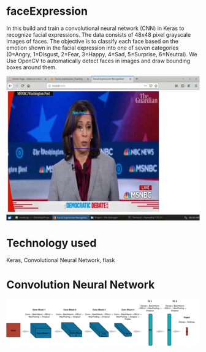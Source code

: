 # faceExpression
In this build and train a convolutional neural network (CNN) in Keras to recognize facial expressions. The data consists of 48x48 pixel grayscale images of faces. The objective is to classify each face based on the emotion shown in the facial expression into one of seven categories (0=Angry, 1=Disgust, 2=Fear, 3=Happy, 4=Sad, 5=Surprise, 6=Neutral). We Use OpenCV to automatically detect faces in images and draw bounding boxes around them. 


![alt text](https://github.com/rishikant2000/faceExpression/blob/master/projectCNN.jpg?raw=true)

# Technology used
Keras, Convolutional Neural Network, flask

# Convolution Neural Network
![alt text](https://github.com/rishikant2000/faceExpression/blob/master/model.png?raw=true)
